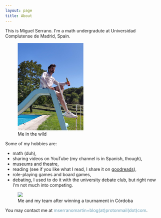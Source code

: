 ```yaml
---
layout: page
title: About
---
```


This is Miguel Serrano. I'm a math undergradute at Universidad Complutense de Madrid, Spain.

<figure>
<img src="/pictures/about/me in the wild.jpg" style="height:20em;" />
<figcaption>Me in the wild</figcaption>
</figure>


Some of my hobbies are:

- math (duh),
- sharing videos on YouTube (my channel is in Spanish, though),
- museums and theatre,
- reading (see if you like what I read, I share it on [goodreads](https://www.goodreads.com/homomorfismo)),
- role-playing games and board games,
- debating, I used to do it with the university debate club, but right now I'm not much into competing.



<figure>
<img src="/pictures/about/seneca.jpg" style="width:20em;" />
<figcaption>Me and my team after winning a tournament in Córdoba</figcaption>
</figure>


You may contact me at <span style='color:#6a9fb5;' >mserranomartin+blog(at)protonmail(dot)com</span>.
